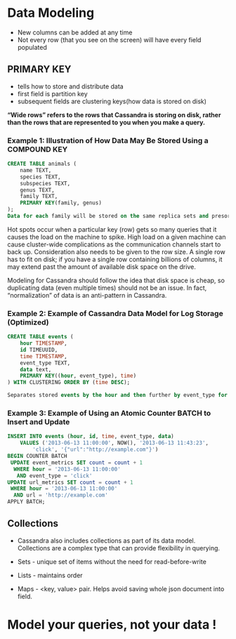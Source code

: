# Data Modeling

- New columns can be added at any time
- Not every row (that you see on the screen) will have every field populated

## PRIMARY KEY
- tells how to store and distribute data
- first field is partition key
- subsequent fields are clustering keys(how data is stored on disk)

**“Wide rows” refers to the rows that Cassandra is storing on disk, rather than the rows that are represented to you when you make a query.**

### Example 1: Illustration of How Data May Be Stored Using a COMPOUND KEY

```sql
CREATE TABLE animals ( 
	name TEXT,
	species TEXT, 
	subspecies TEXT, 
	genus TEXT,
	family TEXT,
	PRIMARY KEY(family, genus) 
);
Data for each family will be stored on the same replica sets and presorted, or clustered, by the genus.This will allow for very fast lookups when the family and genus for an animal are known.```
```

Hot spots occur when a particular key (row) gets so many queries that it causes the load on the machine to spike. High load on a given machine can cause cluster-wide complications as the communication channels start to back up. Consideration also needs to be given to the row size. A single row has to fit on disk; if you have a single row containing billions of columns, it may extend past the amount of available disk space on the drive.

Modeling for Cassandra should follow the idea that disk space is cheap, so duplicating data (even multiple times) should not be an issue. In fact, “normalization” of data is an anti-pattern in Cassandra.

### Example 2: Example of Cassandra Data Model for Log Storage (Optimized)

```sql
CREATE TABLE events ( 
	hour TIMESTAMP,
	id TIMEUUID,
	time TIMESTAMP,
	event_type TEXT,
	data text,
	PRIMARY KEY((hour, event_type), time)
) WITH CLUSTERING ORDER BY (time DESC);

Separates stored events by the hour and then further by event_type for optimizaton. This will move event_type groups to different areas of disk to avoid hotspots.
```

### Example 3: Example of Using an Atomic Counter BATCH to Insert and Update
```sql
INSERT INTO events (hour, id, time, event_type, data)
	VALUES ('2013-06-13 11:00:00', NOW(), '2013-06-13 11:43:23',
		'click', '{"url":"http://example.com"}')
BEGIN COUNTER BATCH
 UPDATE event_metrics SET count = count + 1
  WHERE hour = '2013-06-13 11:00:00'
   AND event_type = 'click'
UPDATE url_metrics SET count = count + 1
 WHERE hour = '2013-06-13 11:00:00'
  AND url = 'http://example.com'
APPLY BATCH;
```

## Collections

- Cassandra also includes collections as part of its data model. Collections are a complex type that can provide flexibility in querying.

- Sets - unique set of items without the need for read-before-write
- Lists - maintains order
- Maps - <key, value> pair. Helps avoid saving whole json document into field.

# Model your queries, not your data !